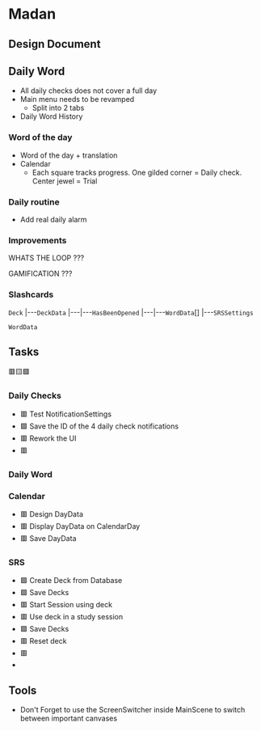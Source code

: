 # Madan

## Design Document

## Daily Word

- All daily checks does not cover a full day
- Main menu needs to be revamped
	- Split into 2 tabs
- Daily Word History

### Word of the day
- Word of the day + translation
- Calendar
	- Each square tracks progress. One gilded corner = Daily check. Center jewel = Trial

### Daily routine

- Add real daily alarm

### Improvements 

WHATS THE LOOP ???

GAMIFICATION ???

### Slashcards


`Deck`
|---`DeckData`
|---|---`HasBeenOpened`
|---|---`WordData`[]
|---`SRSSettings`

`WordData`

## Tasks

🟥🟨🟩

### Daily Checks

- 🟥 Test NotificationSettings
- 🟩 Save the ID of the 4 daily check notifications
- 🟥 Rework the UI
- 🟥 

### Daily Word

### Calendar

- 🟥 Design DayData
- 🟥 Display DayData on CalendarDay
- 🟥 Save DayData

### SRS
- 🟩 Create Deck from Database
- 🟩 Save Decks
- 🟥 Start Session using deck
- 🟥 Use deck in a study session
- 🟩 Save Decks
- 🟥 Reset deck
- 🟥 
- 

## Tools

- Don't Forget to use the ScreenSwitcher inside MainScene to switch between important canvases